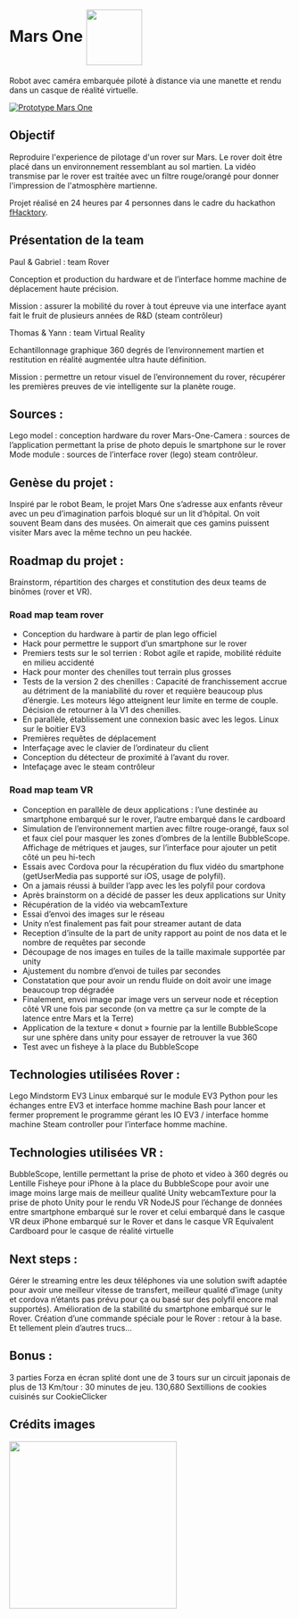 
# Mars One <img src="http://www.lasdepique.fr/mars-one/noun_269594_cc-cut.png" width="100" align="center">

Robot avec caméra embarquée piloté à distance via une manette et rendu dans un casque de réalité virtuelle.

[![Prototype Mars One](http://www.lasdepique.fr/mars-one/IMG_6432-compressee.jpg)](http://www.lasdepique.fr/mars-one/IMG_6432-compressee.jpg)

## Objectif

Reproduire l'experience de pilotage d'un rover sur Mars. Le rover doit être placé dans un environnement ressemblant au sol martien. La vidéo transmise par le rover est traitée avec un filtre rouge/orangé pour donner l'impression de l'atmosphère martienne.

Projet réalisé en 24 heures par 4 personnes dans le cadre du hackathon [fHacktory](http://www.fhacktory.com/).

## Présentation de la team

Paul & Gabriel : team Rover

Conception et production du hardware et de l’interface homme machine de déplacement haute précision.

Mission : assurer la mobilité du rover à tout épreuve via une interface ayant fait le fruit de plusieurs années de R&D (steam contrôleur)

Thomas & Yann : team Virtual Reality

Echantillonnage graphique 360 degrés de l’environnement martien et restitution en réalité augmentée ultra haute définition.

Mission : permettre un retour visuel de l’environnement du rover, récupérer les premières preuves de vie intelligente sur la planète rouge.

## Sources :
Lego model : conception hardware du rover
Mars-One-Camera : sources de l’application permettant la prise de photo depuis le smartphone sur le rover
Mode module : sources de l’interface rover (lego) steam contrôleur.

## Genèse du projet :
Inspiré par le robot Beam, le projet Mars One s’adresse aux enfants rêveur avec un peu d’imagination parfois bloqué sur un lit d’hôpital.
On voit souvent Beam dans des musées. On aimerait que ces gamins puissent visiter Mars avec la même techno un peu hackée.

## Roadmap du projet :
Brainstorm, répartition des charges et constitution des deux teams de binômes (rover et VR).

### Road map team rover
- Conception du hardware à partir de plan lego officiel
- Hack pour permettre le support d’un smartphone sur le rover
- Premiers tests sur le sol terrien : Robot agile et rapide, mobilité réduite en milieu accidenté
- Hack pour monter des chenilles tout terrain plus grosses
- Tests de la version 2 des chenilles : Capacité de franchissement accrue au détriment de la maniabilité du rover et requière beaucoup plus d’énergie. Les moteurs légo atteignent leur limite en terme de couple. Décision de retourner à la V1 des chenilles.
- En parallèle, établissement une connexion basic avec les legos. Linux sur le boitier EV3
- Premières requêtes de déplacement
- Interfaçage avec le clavier de l’ordinateur du client
- Conception du détecteur de proximité à l’avant du rover.
- Intefaçage avec le steam contrôleur

### Road map team VR
- Conception en parallèle de deux applications : l’une destinée au smartphone embarqué sur le rover, l’autre embarqué dans le cardboard
- Simulation de l’environnement martien avec filtre rouge-orangé, faux sol et faux ciel pour masquer les zones d’ombres de la lentille BubbleScope. Affichage de métriques et jauges, sur l’interface pour ajouter un petit côté un peu hi-tech
- Essais avec Cordova pour la récupération du flux vidéo du smartphone (getUserMedia pas supporté sur iOS, usage de polyfil).
- On a jamais réussi à builder l’app avec les les polyfil pour cordova
- Après brainstorm on a décidé de passer les deux applications sur Unity
- Récupération de la vidéo via webcamTexture
- Essai d’envoi des images sur le réseau
- Unity n’est finalement pas fait pour streamer autant de data
- Reception d’insulte de la part de unity rapport au point de nos data et le nombre de requêtes par seconde
- Découpage de nos images en tuiles de la taille maximale supportée par unity
- Ajustement du nombre d’envoi de tuiles par secondes
- Constatation que pour avoir un rendu fluide on doit avoir une image beaucoup trop dégradée
- Finalement, envoi image par image vers un serveur node et réception côté VR une fois par seconde (on va mettre ça sur le compte de la latence entre Mars et la Terre)
- Application de la texture « donut » fournie par la lentille BubbleScope sur une sphère dans unity pour essayer de retrouver la vue 360
- Test avec un fisheye à la place du BubbleScope

## Technologies utilisées Rover :
Lego Mindstorm EV3
Linux embarqué sur le module EV3
Python pour les échanges entre EV3 et interface homme machine
Bash pour lancer et fermer proprement le programme gérant les IO EV3 / interface homme machine
Steam controller pour l’interface homme machine.

## Technologies utilisées VR :
BubbleScope, lentille permettant la prise de photo et video à 360 degrés
ou Lentille Fisheye pour iPhone à la place du BubbleScope pour avoir une image moins large mais de meilleur qualité
Unity webcamTexture pour la prise de photo
Unity pour le rendu VR
NodeJS pour l’échange de données entre smartphone embarqué sur le rover et celui embarqué dans le casque VR
deux iPhone embarqué sur le Rover et dans le casque VR
Equivalent Cardboard pour le casque de réalité virtuelle

## Next steps :
Gérer le streaming entre les deux téléphones via une solution swift adaptée pour avoir une meilleur vitesse de transfert, meilleur qualité d’image  (unity et cordova n’étants pas prévu pour ça ou basé sur des polyfil encore mal supportés).
Amélioration de la stabilité du smartphone embarqué sur le Rover.
Création d’une commande spéciale pour le Rover : retour à la base.
Et tellement plein d’autres trucs…

## Bonus :
3 parties Forza en écran splité dont une de 3 tours sur un circuit japonais de plus de 13 Km/tour : 30 minutes de jeu.
130,680 Sextillions de cookies cuisinés sur CookieClicker

## Crédits images
<img src="http://www.lasdepique.fr/mars-one/noun_269594_cc.png" width="300">
